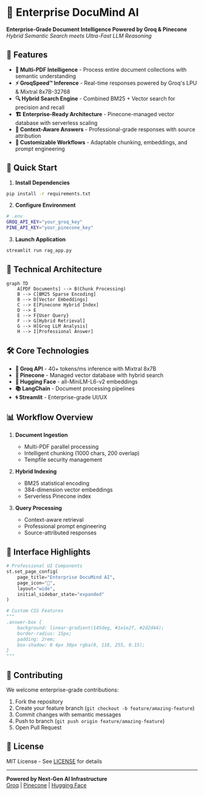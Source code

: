 
# 🧠 Enterprise DocuMind AI

**Enterprise-Grade Document Intelligence Powered by Groq & Pinecone**  
*Hybrid Semantic Search meets Ultra-Fast LLM Reasoning*

## 🌟 Features

- **📄 Multi-PDF Intelligence** - Process entire document collections with semantic understanding
- **⚡ GroqSpeed™ Inference** - Real-time responses powered by Groq's LPU & Mixtral 8x7B-32768
- **🔍 Hybrid Search Engine** - Combined BM25 + Vector search for precision and recall
- **🏗️ Enterprise-Ready Architecture** - Pinecone-managed vector database with serverless scaling
- **🎯 Context-Aware Answers** - Professional-grade responses with source attribution
- **🔧 Customizable Workflows** - Adaptable chunking, embeddings, and prompt engineering

## 🚀 Quick Start

1. **Install Dependencies**

```bash
pip install -r requirements.txt
```

2. **Configure Environment**

```bash
# .env
GROQ_API_KEY="your_groq_key"
PINE_API_KEY="your_pinecone_key"
```

3. **Launch Application**

```bash
streamlit run rag_app.py
```

## 🧩 Technical Architecture

```mermaid
graph TD
    A[PDF Documents] --> B(Chunk Processing)
    B --> C[BM25 Sparse Encoding]
    B --> D[Vector Embeddings]
    C --> E[Pinecone Hybrid Index]
    D --> E
    E --> F{User Query}
    F --> G[Hybrid Retrieval]
    G --> H[Groq LLM Analysis]
    H --> I[Professional Answer]
```

## 🛠️ Core Technologies

- **🔮 Groq API** - 40+ tokens/ms inference with Mixtral 8x7B
- **🌲 Pinecone** - Managed vector database with hybrid search
- **🤗 Hugging Face** - all-MiniLM-L6-v2 embeddings
- **📚 LangChain** - Document processing pipelines
- **🌀 Streamlit** - Enterprise-grade UI/UX

## 📊 Workflow Overview

1. **Document Ingestion**
   - Multi-PDF parallel processing
   - Intelligent chunking (1000 chars, 200 overlap)
   - Tempfile security management

2. **Hybrid Indexing**
   - BM25 statistical encoding
   - 384-dimension vector embeddings
   - Serverless Pinecone index

3. **Query Processing**
   - Context-aware retrieval
   - Professional prompt engineering
   - Source-attributed responses

## 🎨 Interface Highlights

```python
# Professional UI Components
st.set_page_config(
    page_title="Enterprise DocuMind AI",
    page_icon="🧠",
    layout="wide",
    initial_sidebar_state="expanded"
)

# Custom CSS Features
"""
.answer-box {
    background: linear-gradient(145deg, #1e1e2f, #2d2d44);
    border-radius: 15px;
    padding: 2rem;
    box-shadow: 0 4px 30px rgba(0, 118, 255, 0.15);
}
"""
```
## 🤝 Contributing

We welcome enterprise-grade contributions:

1. Fork the repository
2. Create your feature branch (`git checkout -b feature/amazing-feature`)
3. Commit changes with semantic messages
4. Push to branch (`git push origin feature/amazing-feature`)
5. Open Pull Request

## 📜 License

MIT License - See [LICENSE](LICENSE) for details

---

**Powered by Next-Gen AI Infrastructure**  
[Groq](https://groq.com) | [Pinecone](https://pinecone.io) | [Hugging Face](https://huggingface.co)
